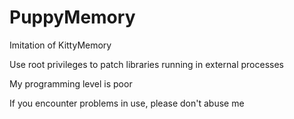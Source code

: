 # PuppyMemory

Imitation of KittyMemory

Use root privileges to patch libraries running in external processes

My programming level is poor

If you encounter problems in use, please don't abuse me
